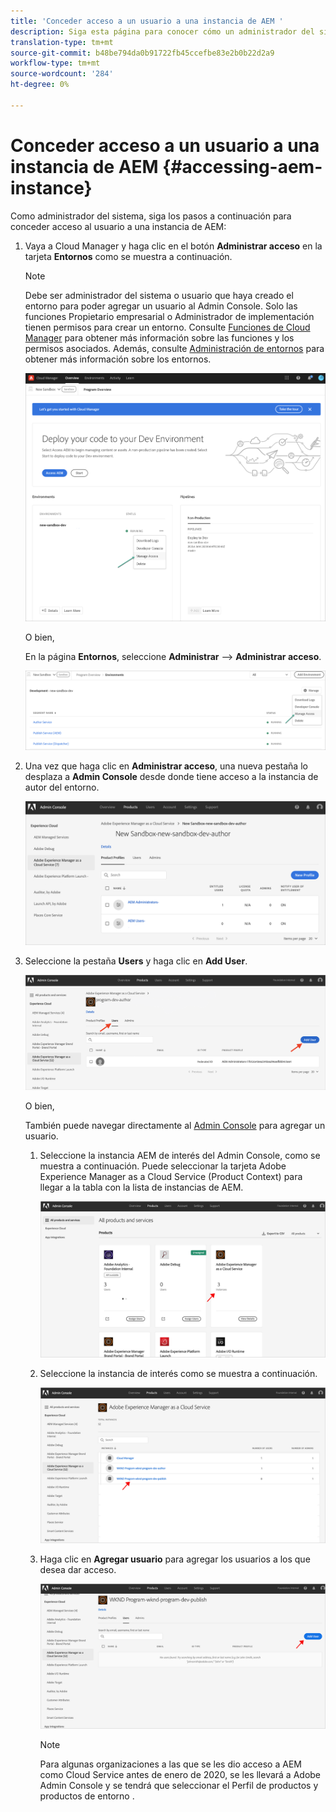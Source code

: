 ```yaml
---
title: 'Conceder acceso a un usuario a una instancia de AEM '
description: Siga esta página para conocer cómo un administrador del sistema concede acceso a un usuario de una instancia de AEM
translation-type: tm+mt
source-git-commit: b48be794da0b91722fb45ccefbe83e2b0b22d2a9
workflow-type: tm+mt
source-wordcount: '284'
ht-degree: 0%

---
```



# Conceder acceso a un usuario a una instancia de AEM {#accessing-aem-instance}

Como administrador del sistema, siga los pasos a continuación para conceder acceso al usuario a una instancia de AEM:

1. Vaya a Cloud Manager y haga clic en el botón **Administrar acceso** en la tarjeta **Entornos** como se muestra a continuación.

   >[!NOTE]
   >Debe ser administrador del sistema o usuario que haya creado el entorno para poder agregar un usuario al Admin Console. Solo las funciones Propietario empresarial o Administrador de implementación tienen permisos para crear un entorno. Consulte [Funciones de Cloud Manager](/help/onboarding/what-is-required/user-roles-permissions.md) para obtener más información sobre las funciones y los permisos asociados. Además, consulte [Administración de entornos](/help/implementing/cloud-manager/manage-environments.md) para obtener más información sobre los entornos.

   ![](/help/onboarding/getting-access-to-aem-in-cloud/assets/sys-admin6.png)

   O bien,

   En la página **Entornos**, seleccione **Administrar** —> **Administrar acceso**.

   ![](/help/onboarding/getting-access-to-aem-in-cloud/assets/sys-admin4.png)


1. Una vez que haga clic en **Administrar acceso**, una nueva pestaña lo desplaza a **Admin Console** desde donde tiene acceso a la instancia de autor del entorno.

   ![](/help/onboarding/getting-access-to-aem-in-cloud/assets/sys-admin-2.png)

1. Seleccione la pestaña **Users** y haga clic en **Add User**.

   ![](/help/onboarding/what-is-required/assets/admin-console-5.png)



   O bien,

   También puede navegar directamente al [Admin Console](https://adminconsole.adobe.com) para agregar un usuario.

   1. Seleccione la instancia AEM de interés del Admin Console, como se muestra a continuación. Puede seleccionar la tarjeta Adobe Experience Manager as a Cloud Service (Product Context) para llegar a la tabla con la lista de instancias de AEM.

      ![](/help/onboarding/what-is-required/assets/admin-console-6.png)

   1. Seleccione la instancia de interés como se muestra a continuación.

      ![](/help/onboarding/what-is-required/assets/admin-console-7.png)


   1. Haga clic en **Agregar usuario** para agregar los usuarios a los que desea dar acceso.

      ![](/help/onboarding/what-is-required/assets/admin-console-8.png)

      >[!NOTE]
      >Para algunas organizaciones a las que se les dio acceso a AEM como Cloud Service antes de enero de 2020, se les llevará a Adobe Admin Console y se tendrá que seleccionar el Perfil de productos y productos de entorno .

